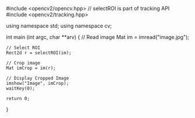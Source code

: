 #include <opencv2/opencv.hpp>
// selectROI is part of tracking API
#include <opencv2/tracking.hpp>

using namespace std;
using namespace cv;


int main (int argc, char **arv)
{
    // Read image
    Mat im = imread("image.jpg");
    
    // Select ROI
    Rect2d r = selectROI(im);
    
    // Crop image
    Mat imCrop = im(r);
    
    // Display Cropped Image
    imshow("Image", imCrop);
    waitKey(0);
    
    return 0;
}


